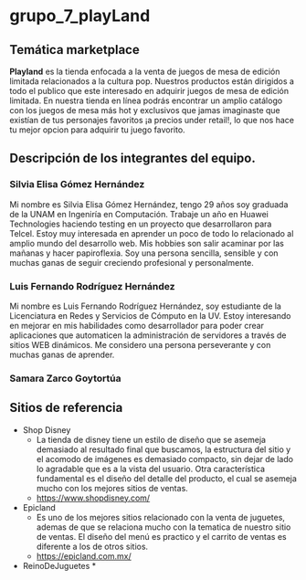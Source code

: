 # grupo_7_playLand
## Temática marketplace
**Playland** es la tienda enfocada a la venta de juegos de mesa de edición limitada relacionados a la cultura pop. Nuestros productos están dirigidos a todo el publico que este interesado en adquirir juegos de mesa de edición limitada. En nuestra tienda en línea podrás encontrar un amplio catálogo con los juegos de mesa más hot y exclusivos que jamas imaginaste que existían de tus personajes favoritos ¡a precios under retail!, lo que nos hace tu mejor opcion para adquirir tu juego favorito.
## Descripción de los integrantes del equipo.
### Silvia Elisa Gómez Hernández
Mi nombre es Silvia Elisa Gómez Hernández, tengo 29 años soy graduada de la UNAM en Ingeniría en Computación. Trabaje un año en Huawei Technologies haciendo testing en un proyecto que desarrollaron para Telcel. Estoy muy interesada en aprender un poco de todo lo relacionado al amplio mundo del desarrollo web. Mis hobbies son salir acaminar por las mañanas y hacer papiroflexia. Soy una persona sencilla, sensible y con muchas ganas de seguir creciendo profesional y personalmente.
### Luis Fernando Rodríguez Hernández
Mi nombre es Luis Fernando Rodríguez Hernández, soy estudiante de la Licenciatura en Redes y Servicios de Cómputo en la UV. Estoy interesando en mejorar en mis habilidades como desarrollador para poder crear aplicaciones que automaticen la administración de servidores a través de sitios WEB dinámicos. Me considero una persona perseverante y con muchas ganas de aprender.
### Samara Zarco Goytortúa
## Sitios de referencia
* Shop Disney
    * La tienda de disney tiene un estilo de diseño que se asemeja demasiado al resultado final que buscamos, la estructura del sitio y el acomodo de imágenes es demasiado compacto, sin dejar de lado lo agradable que es a la vista del usuario. Otra característica fundamental es el diseño del detalle del producto, el cual se asemeja mucho con los mejores sitios de ventas.
    * https://www.shopdisney.com/
* Epicland
    * Es uno de los mejores sitios relacionado con la venta de juguetes, ademas de que se relaciona mucho con la tematica de nuestro sitio de ventas. El diseño del menú es practico y el carrito de ventas es diferente a los de otros sitios.
    * https://epicland.com.mx/
* ReinoDeJuguetes
    * 
